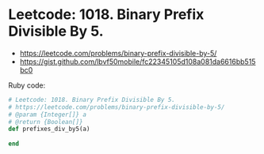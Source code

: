 # Leetcode: 1018. Binary Prefix Divisible By 5.

- https://leetcode.com/problems/binary-prefix-divisible-by-5/
- https://gist.github.com/lbvf50mobile/fc22345105d108a081da6616bb515bc0

Ruby code:
```Ruby
# Leetcode: 1018. Binary Prefix Divisible By 5.
# https://leetcode.com/problems/binary-prefix-divisible-by-5/
# @param {Integer[]} a
# @return {Boolean[]}
def prefixes_div_by5(a)
    
end
```
